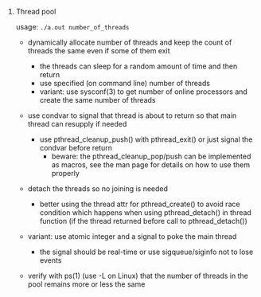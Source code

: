1) Thread pool

   usage: `./a.out number_of_threads`

   - dynamically allocate number of threads and keep the count of threads the same even if some of them exit
     - the threads can sleep for a random amount of time and then return
     - use specified (on command line) number of threads
     - variant: use sysconf(3) to get number of online processors and create the same number of threads

   - use condvar to signal that thread is about to return so that main thread can resupply if needed
     - use pthread_cleanup_push() with pthread_exit() or just signal the condvar before return
       - beware: the pthread_cleanup_pop/push can be implemented as macros, see
	 the man page for details on how to use them properly

   - detach the threads so no joining is needed
     - better using the thread attr for pthread_create() to avoid race condition
       which happens when using pthread_detach() in thread function
       (if the thread returned before call to pthread_detach())

   - variant: use atomic integer and a signal to poke the main thread
     - the signal should be real-time or use sigqueue/siginfo not to lose events

   - verify with ps(1) (use -L on Linux) that the number of threads in the pool remains more or less the same


